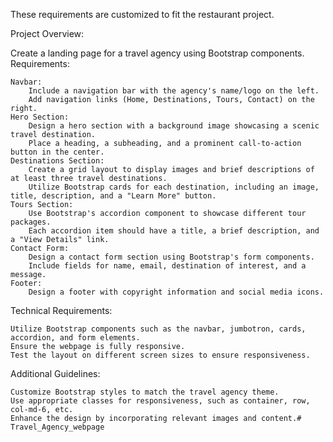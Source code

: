 These requirements are customized to fit the restaurant project.

Project Overview:

Create a landing page for a travel agency using Bootstrap components.
Requirements:

    Navbar:
        Include a navigation bar with the agency's name/logo on the left.
        Add navigation links (Home, Destinations, Tours, Contact) on the right.
    Hero Section:
        Design a hero section with a background image showcasing a scenic travel destination.
        Place a heading, a subheading, and a prominent call-to-action button in the center.
    Destinations Section:
        Create a grid layout to display images and brief descriptions of at least three travel destinations.
        Utilize Bootstrap cards for each destination, including an image, title, description, and a "Learn More" button.
    Tours Section:
        Use Bootstrap's accordion component to showcase different tour packages.
        Each accordion item should have a title, a brief description, and a "View Details" link.
    Contact Form:
        Design a contact form section using Bootstrap's form components.
        Include fields for name, email, destination of interest, and a message.
    Footer:
        Design a footer with copyright information and social media icons.

Technical Requirements:

    Utilize Bootstrap components such as the navbar, jumbotron, cards, accordion, and form elements.
    Ensure the webpage is fully responsive.
    Test the layout on different screen sizes to ensure responsiveness.

Additional Guidelines:

    Customize Bootstrap styles to match the travel agency theme.
    Use appropriate classes for responsiveness, such as container, row, col-md-6, etc.
    Enhance the design by incorporating relevant images and content.# Travel_Agency_webpage
